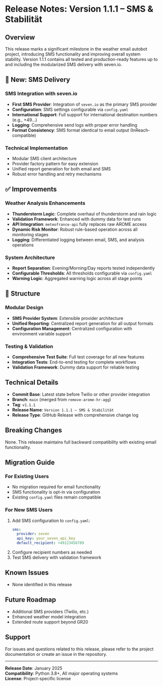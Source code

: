 # Release Notes: Version 1.1.1 – SMS & Stabilität

## Overview

This release marks a significant milestone in the weather email autobot project, introducing SMS functionality and improving overall system stability. Version 1.1.1 contains all tested and production-ready features up to and including the modularized SMS delivery with seven.io.

## 🔧 New: SMS Delivery

### SMS Integration with seven.io
- **First SMS Provider**: Integration of `seven.io` as the primary SMS provider
- **Configuration**: SMS settings configurable via `config.yaml`
- **International Support**: Full support for international destination numbers (e.g., +49...)
- **Logging**: Comprehensive send logs with proper error handling
- **Format Consistency**: SMS format identical to email output (InReach-compatible)

### Technical Implementation
- Modular SMS client architecture
- Provider factory pattern for easy extension
- Unified report generation for both email and SMS
- Robust error handling and retry mechanisms

## ✅ Improvements

### Weather Analysis Enhancements
- **Thunderstorm Logic**: Complete overhaul of thunderstorm and rain logic
- **Validation Framework**: Enhanced with dummy data for test runs
- **API Integration**: `meteofrance-api` fully replaces raw AROME access
- **Dynamic Risk Monitor**: Robust rule-based operation across all monitoring stages
- **Logging**: Differentiated logging between email, SMS, and analysis operations

### System Architecture
- **Report Separation**: Evening/Morning/Day reports tested independently
- **Configurable Thresholds**: All thresholds configurable via `config.yaml`
- **Warning Logic**: Aggregated warning logic across all stage points

## 🔁 Structure

### Modular Design
- **SMS Provider System**: Extensible provider architecture
- **Unified Reporting**: Centralized report generation for all output formats
- **Configuration Management**: Centralized configuration with environment variable support

### Testing & Validation
- **Comprehensive Test Suite**: Full test coverage for all new features
- **Integration Tests**: End-to-end testing for complete workflows
- **Validation Framework**: Dummy data support for reliable testing

## Technical Details

- **Commit Base**: Latest state before Twilio or other provider integration
- **Branch**: `main` (merged from `remove-arome-hr-agg`)
- **Tag**: `v1.1.1`
- **Release Name**: `Version 1.1.1 – SMS & Stabilität`
- **Release Type**: GitHub Release with comprehensive change log

## Breaking Changes

None. This release maintains full backward compatibility with existing email functionality.

## Migration Guide

### For Existing Users
- No migration required for email functionality
- SMS functionality is opt-in via configuration
- Existing `config.yaml` files remain compatible

### For New SMS Users
1. Add SMS configuration to `config.yaml`:
   ```yaml
   sms:
     provider: seven
     api_key: your_seven_api_key
     default_recipient: +49123456789
   ```
2. Configure recipient numbers as needed
3. Test SMS delivery with validation framework

## Known Issues

- None identified in this release

## Future Roadmap

- Additional SMS providers (Twilio, etc.)
- Enhanced weather model integration
- Extended route support beyond GR20

## Support

For issues and questions related to this release, please refer to the project documentation or create an issue in the repository.

---

**Release Date**: January 2025  
**Compatibility**: Python 3.8+, All major operating systems  
**License**: Project-specific license 